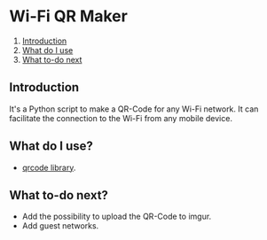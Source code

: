 # Wi-Fi QR Maker

1. [Introduction](#introduction)
2. [What do I use](#what-do-i-use)
3. [What to-do next](#what-to-do-next)

## Introduction
It's a Python script to make a QR-Code for any Wi-Fi network. It can facilitate the connection to the Wi-Fi from any mobile device.

## What do I use?
- [qrcode library](https://pypi.org/project/qrcode/).

## What to-do next?
- Add the possibility to upload the QR-Code to imgur.
- Add guest networks.
